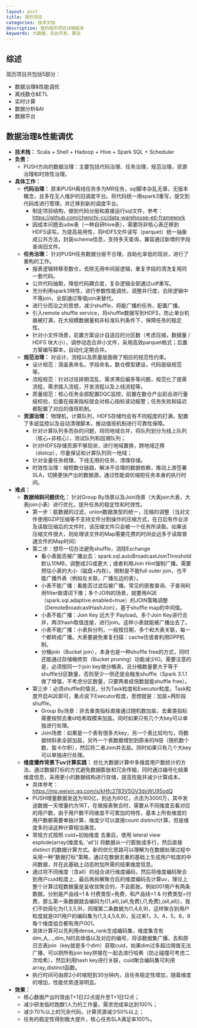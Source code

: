 ```yaml
---
layout: post
title: 简历项目
categories: 技术文档
description: 我的简历项目详细版本
keywords: 大数据，后台开发，算法
---
```

## 综述
简历项目共包括5部分：
- 数据治理&性能调优
- 离线数仓&ETL
- 实时计算
- 数据分析&AI
- 数据平台

## 数据治理&性能调优
- **技术栈：** Scala + Shell + Hadoop + Hive + Spark SQL + Scheduler
- **负责：**
  - PUSH方向的数据治理：主要包括代码治理、任务治理，规范治理，资源治理和时效性治理。
- **具体工作：**
  - **代码治理：** 原来PUSH离线任务多为MR任务，sql脚本杂乱无章，无版本概念，且多在无人维护的旧调度平台。将代码统一用spark3重写，提交到代码库进行管理，并迁移到新的调度平台。
    - 制定项目结构，做到代码分层和直接运行sql文件，参考：https://github.com/chenchi-cc/data-warehouse-etl-framework
    - 因成本问题去udw表（一种自研hive表），需要将非核心表迁移到HDFS读写。为提高易用性，将HDFS文件读写（parquet）统一抽象成公共方法，封装schema信息，支持多天查询，兼容通过新增的字段查询旧文件。
  - **任务治理：** 针对PUSH任务数据分层不合理，自助化率低的现状，进行了重构的工作。
    - 报表逻辑转移至数仓，去除无用中间层逻辑，重复字段的清洗复用同一套代码。
    - 公共代码抽取，降低代码耦合度，复杂逻辑全部通过udf重写。
    - 充分利用spark3特性，进行参数性能调优，调整并行度，去除逻辑中不等join，全部通过等值join来替代。
    - 进行分而治之的思想，减少shuffle，将能广播的任务，配置广播。
    - 引入remote shuffle service，将shuffle数据写到HDFS，防止单台机器被打满，在大规模数据量和非标准队列条件下，保障任务的稳定性。
    - 针对小文件场景，前置方案设计自适应的分区数（考虑压缩，数据量 / HDFS 块大小），调参动态合并小文件，采用高效parquet格式；后置方案编写脚本，自动化定期合并。
  - **规范治理：** 对设计、流程以及质量层面做了相应的规范性约束。
    - 设计规范：涵盖表命名，字段命名，数仓模型建设，代码层级规范等。
    - 流程规范：针对过往排期混乱、需求滞后偏多等问题，规范化了提需流程，需求插入流程，开发流程以及上线流程等。
    - 质量规范：核心任务全部配置DQC监控，前置在数仓产出前会进行量级校验，后置在报表指标层会对核心指标波动报警；任务失败和延迟都配置了对应的值班机制。
  - **资源治理：** 物理机，计算队列，HDFS存储均会有不同程度的打满，配置了多层监控以及自动清理脚本，推动值班机制进行可靠性保障。
    - 针对计算队列多而杂的问题，将同地域合并，将队列划分为线上队列（核心+非核心），测试队列和回溯队列；
    - 针对HDFS存储资源不够现状，进行地域置换，跨地域迁移（distcp），尽量保证和计算队列同一地域；
    - 针对全量任务梳理，下线无用的任务，清理存储。
    - 时效性治理：缩短数仓链路，解决不合理的数据依赖，推动上游签署SLA，切换更快产出的数据源，通过性能调优缩短任务本身的执行时间。
- **难点：**
  - **数据倾斜问题优化：** 针对Group By场景以及Join场景（大表join大表，大表join小表）进行优化，提升任务的稳定性和时效性。
    - 第一步：脏数据的过滤，union数据类型的统一，压缩的调整（当对文件使用GZIP压缩等不支持文件分割操作的压缩方式，在日后有作业涉及读取压缩后的文件时，该压缩文件只会被一个任务所读取。如果该压缩文件很大，则处理该文件的Map需要花费的时间会远多于读取普通文件的Map时间）
    - 第二步：想尽一切办法避免shuffle，消除Exchange
      - 看小表能否被广播出去：spark.sql.autoBroadcastJoinThreshold默认10MB，调整成2G或更大；或者利用Join Hint强制广播。需要预估小表的大小（磁盘+内存）。限制是不能full outer join，也不能广播外表（例如左关联，广播左边的表）。
      - 小表不能广播：看能否过滤后被广播。常见的嵌套查询、子查询利用filter做谓词下推；多个JOIN的场景，就要用AQE（spark.sql.adaptive.enabled=true）的JOIN策略调整（DemoteBroadcastHashJoin），基于shuffle map的中间值。
      - 小表不能广播：Join Key 远大于 Payload。多个Join Key进行合并，两次hash取值连接，进行join。这样小表就能被广播出去了。
      - 小表不能广播：小表拆分列，一般按日期，多个和大表关联，每一个都转成广播。大表要避免重复扫描：cache住或者利用DPP机制。
      - 分桶join（Bucket join），本身也是一种shuffle free的方式，同时还能通过存储桶修剪（Bucket pruning）功能减少IO。需要注意的是，必须按同一个join key做分桶表，且分桶数量要大于等于shuffle分区数量，否则至少一侧还是会触发shuffle（Spark 3.1.1做了增强，不考虑分区数量，只要两者成倍数就能shuffle free）。
    - 第三步：必须shuffle的情况，分为Task粒度和Executor粒度。Task粒度开启AQE即可，重点说下Executor粒度，思想就是：加盐+两阶段shuffle。
      - Group By场景：非去重类指标直接通过随机数加盐，去重类指标需要按照去重id哈希取模来加盐。同时如果只有几个大key可以单独进行处理。
      - Join场景：如果是一个表有很多大key，另一个表比较均匀，将数据倾斜表全部加盐，另外一个表数据增到到原来的N倍（随机数个数，笛卡尔积），然后将二者Join并去盐。同时如果只有几个大key可以单独进行处理。
  - **维度爆炸背景下uv计算实践：** 优化大数据计算中多维度用户数统计的方法，通过数据打标的方式避免数据膨胀和冗余传输，同时通过编号化结果维度信息，采用更小的数据结构进行存储，提高性能并减少计算成本。
    - 具体参考：https://mp.weixin.qq.com/s/kHfc2783V5GV3dxWU95odQ
    - PUSH增量数据发送为160亿，到达为60亿，点击为3000万，其中发送数据一天增量约为16T，在做报表聚合时，需要从不同维度去看对应的用户数，由于用户数不同维度不可累加的特性，基本上所有维度的用户数都需要单独计算，维度少可以直接count distinct计算，但是维度多的话这种计算相当痛苦。
    - 常规方式按照 cuid+初始维度 去重后，使用 lateral view explode(array(维度名, 'all')) 将数据从一行膨胀成多行，然后直接 distinct 的数据计算方式。新的优化思路可以理解为在数据处理过程中采用一种“数据打标”策略，通过在数据去重的基础上生成用户粒度的中间数据，并在此基础上动态附加所需的结果维度信息。
    - 通过将不同维度（含all）的组合进行维度编码，然后将维度编码聚合到用户cuid粒度上，最后再拆解聚合后的维度编码去计算uv，理论上整个计算过程数据量是呈收敛聚合的，不会膨胀。例如001用户有两条数据，分别是产品线=1 & 付费类型=免费，和产品线=1 & 付费类型=付费，那么第一条数据就会编码为((1,all),(all,免费),(1,免费),(all,all))，我们不妨简化为(1,3,5,9)，同理第二条数据为(1,4,6,9)，这样聚合到用户粒度就是001用户的编码集为(1,3,4,5,6,9)，反过来1，3，4，5，6，9每个维度组合都有用户001。
    - 具体计算可以先利用dense_rank生成编码集，维度集含有dim_A,...,dim_N的具体值以及对应的编号，将该数据集广播，去和原日志表join（key就是多个dim）获取cuid，如果dim过多超过阈值无法广播，可以把所有join key拼接在一起去进行哈希（防止碰撞可考虑二次哈希），然后利用hash key进行关联，cuid聚合编码集可利用array_distinct函数。
    - 执行时间可由原2小时缩短到30分钟内，且任务稳定性增加，随着维度的增加，性能优势逐渐明显。
- **效果：**
  - 核心数据产出时效由T+1日22点提升至T+1日12点；
  - 减少研发临时跑数1人力的工作量，需求完成率达到100%；
  - 减少70%以上的冗余代码，计算资源减少50%以上；
  - 任务的稳定性得到极大提升，核心任务SLA满足率100%。